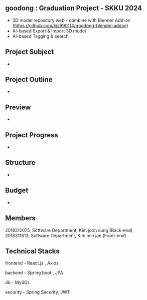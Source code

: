 ## goodong : Graduation Project - SKKU 2024

- 3D model repository web - combine with Blender Add-on (https://github.com/kjs990114/goodong-blender-addon)<br>
- AI-based Export & Import 3D model<br>
- AI-based Tagging & search
## Project Subject

-

## Project Outline

-

## Preview

-


## Project Progress

-


## Structure
-


## Budget
-


## Members

2018312075, Software Department, Kim joon sung (Back-end)<br>
2018311813, Software Department, Kim min jae (Front-end)



## Technical Stacks

frontend - React.js , Axios

backend - Spring boot , JPA

db - MySQL

security - Spring Security, JWT

